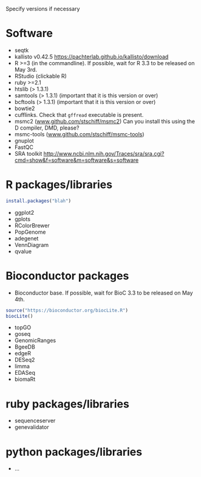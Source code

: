 Specify versions if necessary

# Software
* seqtk
* kallisto v0.42.5 https://pachterlab.github.io/kallisto/download
* R >=3 (in the commandline). If possible, wait for R 3.3 to be released on May 3rd.  
* RStudio (clickable R)
* ruby >=2.1
* htslib (> 1.3.1) 
* samtools (> 1.3.1) (important that it is this version or over)
* bcftools (> 1.3.1) (important that it is this version or over)
* bowtie2
* cufflinks. Check that ```gffread``` executable is present.
* msmc2 (www.github.com/stschiff/msmc2) Can you install this using the D compiler, DMD, please?
* msmc-tools (www.github.com/stschiff/msmc-tools)
* gnuplot
* FastQC
* SRA toolkit http://www.ncbi.nlm.nih.gov/Traces/sra/sra.cgi?cmd=show&f=software&m=software&s=software

# R packages/libraries 
```R
install.packages("blah")
```
* ggplot2
* gplots
* RColorBrewer
* PopGenome
* adegenet
* VennDiagram
* qvalue

# Bioconductor packages
* Bioconductor base.  If possible, wait for BioC 3.3 to be released on May 4th.  
```R
source("https://bioconductor.org/biocLite.R")
biocLite()
```
* topGO
* goseq
* GenomicRanges
* BgeeDB
* edgeR
* DESeq2
* limma
* EDASeq
* biomaRt

# ruby packages/libraries
* sequenceserver
* genevalidator


# python packages/libraries
* ...
